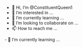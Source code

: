 - 👋 Hi, I’m @ConstituentQueen1
- 👀 I’m interested in ...
- 🌱 I’m currently learning ...
- 💞️ I’m looking to collaborate on ...
- 📫 How to reach me ...

<!---
ConstituentQueen1/ConstituentQueen1 is a ✨ special ✨ repository because its `README.md` (this file) appears on your GitHub profile.
You can click the Preview link to take a look at your changes.
--->- 🌱 I’m currently learning ...
